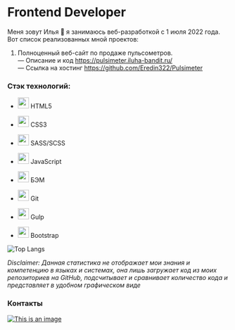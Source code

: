 # Frontend Developer

Меня зовут Илья :wave: я занимаюсь веб-разработкой с 1 июля 2022 года. Вот список реализованных мной проектов:

1. Полноценный веб-сайт по продаже пульсометров. <br>
— Описание и код https://pulsimeter.iluha-bandit.ru/ <br>
— Ссылка на хостинг https://github.com/Eredin322/Pulsimeter <br>

### Стэк технологий:

- <p><img src="https://user-images.githubusercontent.com/44582613/191004729-261bef4b-e386-4768-be5c-0a6cb89f5492.svg" width="25" height="25"> HTML5</p>
- <p><img src="https://user-images.githubusercontent.com/44582613/191005499-271f672f-c437-44af-bc92-18433f7403a2.svg" width="25" height="25"> CSS3</p>
- <p><img src="https://user-images.githubusercontent.com/44582613/191005494-0a7f2a02-351b-4fa5-97ef-e50f858bedc3.svg" width="25" height="25"> SASS/SCSS</p>
- <p><img src="https://user-images.githubusercontent.com/44582613/191005492-6b4cdb1c-494c-43cb-ba17-378f8f32c252.svg" width="25" height="25"> JavaScript</p>
- <p><img src="https://user-images.githubusercontent.com/44582613/191005504-77448905-13ba-4d1f-b999-0edd3fcf7320.svg" width="25" height="25"> БЭМ</p>
- <p><img src="https://user-images.githubusercontent.com/44582613/191008146-108f0682-aaa4-4b8a-8956-6a7f1269b7ce.svg" width="25" height="25"> Git</p>
- <p><img src="https://user-images.githubusercontent.com/44582613/191008160-750470bf-a62a-4fc8-8f4f-63683f486666.svg" width="25" height="25"> Gulp</p>
- <p><img src="https://user-images.githubusercontent.com/44582613/191010586-0e0c9428-5135-480b-983c-abbb0e8eed68.svg" width="25" height="25"> Bootstrap</p>

![Top Langs](https://github-readme-stats.vercel.app/api/top-langs/?username=Eredin322&theme=prussian) <br>

_Disclaimer: Данная статистика не отображает мои знания и компетенцию в языках и системах, она лишь загружает код из моих репозиториев на GitHub, подсчитывает и сравнивает количество кода и представляет в удобном графическом виде_
### Контакты <br>
[![This is an image](https://camo.githubusercontent.com/32d301601badedb14ef7a1e56431bdc934779610de1561291873b6899e67d434/68747470733a2f2f696d672e736869656c64732e696f2f62616467652f2d54656c656772616d2d3333333f7374796c653d666f722d7468652d6261646765266c6f676f3d74656c656772616d266c6f676f436f6c6f723d323741304439)](https://t.me/ILUHA_BANDIT)
